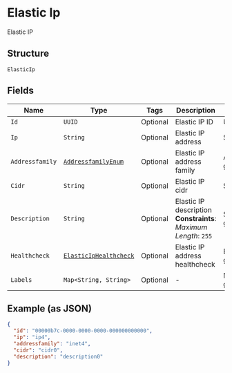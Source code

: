 
# Elastic Ip

Elastic IP

## Structure

`ElasticIp`

## Fields

| Name | Type | Tags | Description | Getter | Setter |
|  --- | --- | --- | --- | --- | --- |
| `Id` | `UUID` | Optional | Elastic IP ID | UUID getId() | setId(UUID id) |
| `Ip` | `String` | Optional | Elastic IP address | String getIp() | setIp(String ip) |
| `Addressfamily` | [`AddressfamilyEnum`](../../doc/models/addressfamily-enum.md) | Optional | Elastic IP address family | AddressfamilyEnum getAddressfamily() | setAddressfamily(AddressfamilyEnum addressfamily) |
| `Cidr` | `String` | Optional | Elastic IP cidr | String getCidr() | setCidr(String cidr) |
| `Description` | `String` | Optional | Elastic IP description<br>**Constraints**: *Maximum Length*: `255` | String getDescription() | setDescription(String description) |
| `Healthcheck` | [`ElasticIpHealthcheck`](../../doc/models/elastic-ip-healthcheck.md) | Optional | Elastic IP address healthcheck | ElasticIpHealthcheck getHealthcheck() | setHealthcheck(ElasticIpHealthcheck healthcheck) |
| `Labels` | `Map<String, String>` | Optional | - | Map<String, String> getLabels() | setLabels(Map<String, String> labels) |

## Example (as JSON)

```json
{
  "id": "00000b7c-0000-0000-0000-000000000000",
  "ip": "ip4",
  "addressfamily": "inet4",
  "cidr": "cidr0",
  "description": "description0"
}
```

